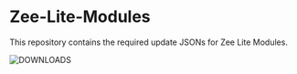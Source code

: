 # Zee-Lite-Modules

This repository contains the required update JSONs for Zee Lite Modules.

![DOWNLOADS](https://img.shields.io/github/downloads/MasterZeeno/Zee-Lite-Modules/total?label=DOWNLOADS)
